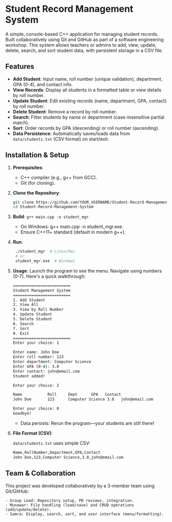 # Student Record Management System

A simple, console-based C++ application for managing student records. Built collaboratively using Git and GitHub as part of a software engineering workshop. This system allows teachers or admins to add, view, update, delete, search, and sort student data, with persistent storage in a CSV file.

## Features
- **Add Student**: Input name, roll number (unique validation), department, GPA (0-4), and contact info.
- **View Records**: Display all students in a formatted table or view details by roll number.
- **Update Student**: Edit existing records (name, department, GPA, contact) by roll number.
- **Delete Student**: Remove a record by roll number.
- **Search**: Filter students by name or department (case-insensitive partial match).
- **Sort**: Order records by GPA (descending) or roll number (ascending).
- **Data Persistence**: Automatically saves/loads data from `data/students.txt` (CSV format) on start/exit.

## Installation & Setup
1. **Prerequisites**:
   - C++ compiler (e.g., g++ from GCC).
   - Git (for cloning).

2. **Clone the Repository**:
   ```bash
   git clone https://github.com/YOUR_USERNAME/Student-Record-Management-System.git
   cd Student-Record-Management-System

3. **Build**:
   `g++ main.cpp -o student_mgr`

    - On Windows: g++ main.cpp -o student_mgr.exe.
    - Ensure C++11+ standard (default in modern g++).

4. **Run**:
   ```bash
    ./student_mgr  # Linux/Mac
    # or
    student_mgr.exe  # Windows
   ```

5. **Usage**:
Launch the program to see the menu. Navigate using numbers (0-7). Here's a quick walkthrough:
    ```bash
    =========================
    Student Management System
    =========================
    1. Add Student
    2. View All
    3. View by Roll Number
    4. Update Student
    5. Delete Student
    6. Search
    7. Sort
    0. Exit
    =========================
    Enter your choice: 1

    Enter name: John Doe
    Enter roll number: 123
    Enter department: Computer Science
    Enter GPA (0-4): 3.8
    Enter contact: john@email.com
    Student added!

    Enter your choice: 2

    Name           Roll     Dept      GPA   Contact
    John Doe       123      Computer Science 3.8   john@email.com

    Enter your choice: 0
    Goodbye!
    ```
    - Data persists: Rerun the program—your students are still there!


 6. **File Format (CSV)**:

    `data/students.txt` uses simple CSV:
    ```bash
    Name,RollNumber,Department,GPA,Contact
    John Doe,123,Computer Science,3.8,john@email.com
    ```

## Team & Collaboration
This project was developed collaboratively by a 3-member team using Git/GitHub:

    - Group Lead: Repository setup, PR reviews, integration.
    - Munawar: File handling (load/save) and CRUD operations (add/update/delete).
    - Samra: Display, search, sort, and user interface (menu/formatting).
